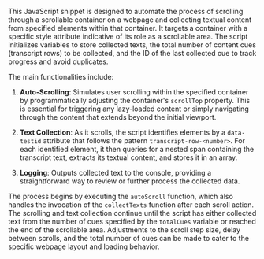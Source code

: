 This JavaScript snippet is designed to automate the process of scrolling through a scrollable container on a webpage and collecting textual content from specified elements within that container. It targets a container with a specific style attribute indicative of its role as a scrollable area. The script initializes variables to store collected texts, the total number of content cues (transcript rows) to be collected, and the ID of the last collected cue to track progress and avoid duplicates.

The main functionalities include:

1. **Auto-Scrolling**: Simulates user scrolling within the specified container by programmatically adjusting the container's `scrollTop` property. This is essential for triggering any lazy-loaded content or simply navigating through the content that extends beyond the initial viewport.

2. **Text Collection**: As it scrolls, the script identifies elements by a `data-testid` attribute that follows the pattern `transcript-row-<number>`. For each identified element, it then queries for a nested span containing the transcript text, extracts its textual content, and stores it in an array.

3. **Logging**: Outputs collected text to the console, providing a straightforward way to review or further process the collected data.

The process begins by executing the `autoScroll` function, which also handles the invocation of the `collectTexts` function after each scroll action. The scrolling and text collection continue until the script has either collected text from the number of cues specified by the `totalCues` variable or reached the end of the scrollable area. Adjustments to the scroll step size, delay between scrolls, and the total number of cues can be made to cater to the specific webpage layout and loading behavior.
